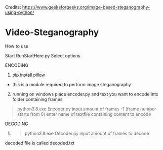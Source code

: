 Credits: https://www.geeksforgeeks.org/image-based-steganography-using-python/

# Video-Steganography
How to use


Start RunStartHere.py
Select options

ENCODING
1. pip install pillow
  - this is a module required to perform image steganography
  
2. running on windows
place encoder.py and text you want to encode into folder containing frames
>python3.8.exe Encoder.py
  input amount of frames -1 (frame number starts from 0)
  enter name of textfile containing content to encode

DECODING
1. >python3.8.exe Decoder.py
  input amount of frames to decode
  
  decoded file is called decoded.txt
